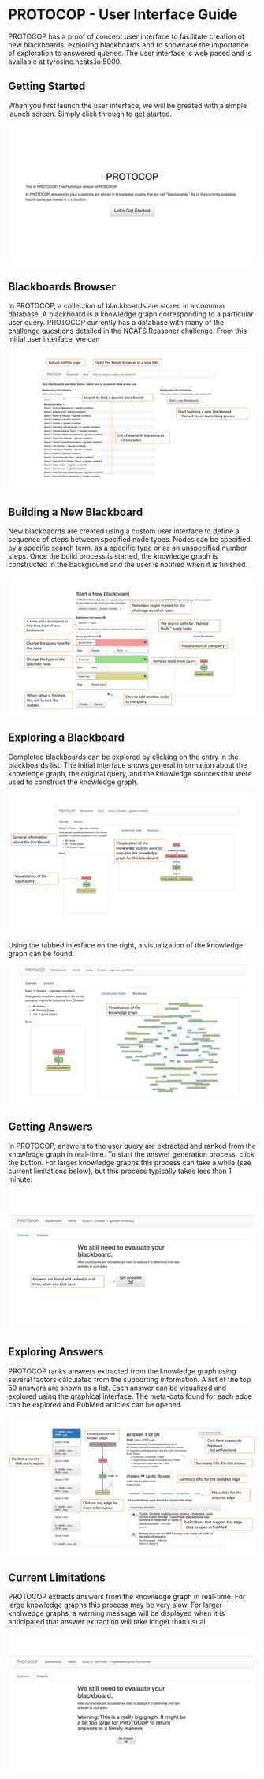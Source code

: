 # PROTOCOP - User Interface Guide

PROTOCOP has a proof of concept user interface to facilitate creation of new blackboards, exploring blackboards and to showcase the importance of exploration to answered queries. The user interface is web pased and is available at tyrosine.ncats.io:5000. 

## Getting Started
When you first launch the user interface, we will be greated with a simple launch screen. Simply click through to get started.

![PROTOCOP Welcome Screen](../ui/images/doc1.png?raw=true)
 
## Blackboards Browser
In PROTOCOP, a collection of blackboards are stored in a common database. A blackboard is a knowledge graph corresponding to a particular user query. PROTOCOP currently has a database with many of the challenge questions detailed in the NCATS Reasoner challenge. From this initial user interface, we can 

![PROTOCOP Blackboard Browser](../ui/images/doc2.png?raw=true)

## Building a New Blackboard
New blackbaords are created using a custom user interface to define a sequence of steps between specified node types. Nodes can be specified by a specific search term, as a specific type or as an unspecified number steps. Once the build process is started, the knowledge graph is constructed in the background and the user is notified when it is finished.

![PROTOCOP Start a Blackboard](../ui/images/doc3.png?raw=true)

## Exploring a Blackboard
Completed blackboards can be explored by clicking on the entry in the blackboards list. The initial interface shows general information about the knowledge graph, the original query, and the knowledge sources that were used to construct the knowledge graph.

![PROTOCOP Explore a Blackboard 1](../ui/images/doc4.png?raw=true)

Using the tabbed interface on the right, a visualization of the knowledge graph can be found.

![PROTOCOP Explore a Blackboard 2](../ui/images/doc5.png?raw=true)

## Getting Answers
In PROTOCOP, answers to the user query are extracted and ranked from the knowledge graph in real-time. To start the answer generation process, click the button. For larger knowledge graphs this process can take a while (see current limitations below), but this process typically takes less than 1 minute.

![PROTOCOP Getting Answers](../ui/images/doc6.png?raw=true)

## Exploring Answers
PROTOCOP ranks answers extracted from the knowledge graph using several factors calculated from the supporting information. A list of the top 50 answers are shown as a list. Each answer can be visualized and explored using the graphical interface. The meta-data found for each edge can be explored and PubMed articles can be opened.

![PROTOCOP Getting Answers](../ui/images/doc7.png?raw=true)

## Current Limitations
PROTOCOP extracts answers from the knowledge graph in real-time. For large knowledge graphs this process may be very slow. For larger knolwedge graphs, a warning message will be displayed when it is anticipated that answer extraction will take longer than usual.

![PROTOCOP Getting Answers](../ui/images/doc8.png?raw=true)
